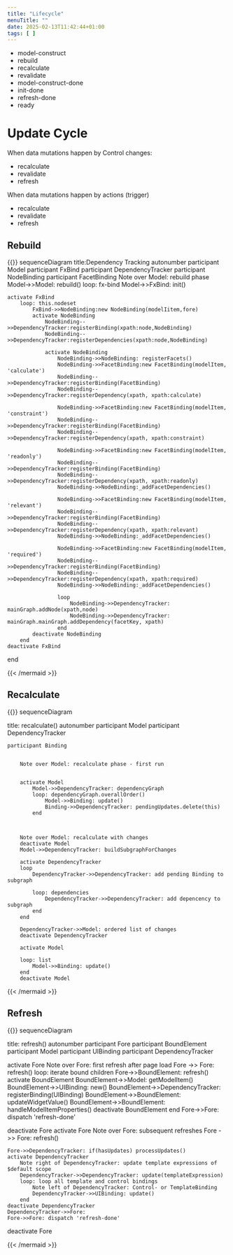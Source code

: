 ```yaml
---
title: "Lifecycle"
menuTitle: ""
date: 2025-02-13T11:42:44+01:00
tags: [ ]
---
```


* model-construct
* rebuild
* recalculate
* revalidate
* model-construct-done
* init-done
* refresh-done
* ready

# Update Cycle

When data mutations happen by Control changes:

* recalculate
* revalidate
* refresh

When data mutations happen by actions (trigger)

* recalculate
* revalidate
* refresh

## Rebuild

{{<mermaid align="left">}}
sequenceDiagram
title:Dependency Tracking
autonumber
participant Model
participant FxBind
participant DependencyTracker
participant NodeBinding
participant FacetBinding
Note over Model: rebuild phase
Model->>Model: rebuild()
loop: fx-bind
    Model->>FxBind: init()
    
    activate FxBind
        loop: this.nodeset
            FxBind->>NodeBinding:new NodeBinding(modelIitem,fore)
            activate NodeBinding
                NodeBinding-->>DependencyTracker:registerBinding(xpath:node,NodeBinding)
                NodeBinding-->>DependencyTracker:registerDependencies(xpath:node,NodeBinding)
            
                activate NodeBinding
                    NodeBinding->>NodeBinding: registerFacets()
                    NodeBinding->>FacetBinding:new FacetBinding(modelItem, 'calculate')
                    NodeBinding-->>DependencyTracker:registerBinding(FacetBinding)
                    NodeBinding-->>DependencyTracker:registerDependency(xpath, xpath:calculate)
            
                    NodeBinding->>FacetBinding:new FacetBinding(modelItem, 'constraint')
                    NodeBinding-->>DependencyTracker:registerBinding(FacetBinding)
                    NodeBinding-->>DependencyTracker:registerDependency(xpath, xpath:constraint)
            
                    NodeBinding->>FacetBinding:new FacetBinding(modelItem, 'readonly')
                    NodeBinding-->>DependencyTracker:registerBinding(FacetBinding)
                    NodeBinding-->>DependencyTracker:registerDependency(xpath, xpath:readonly)
                    NodeBinding->>NodeBinding:_addFacetDependencies()
        
                    NodeBinding->>FacetBinding:new FacetBinding(modelItem, 'relevant')
                    NodeBinding-->>DependencyTracker:registerBinding(FacetBinding)
                    NodeBinding-->>DependencyTracker:registerDependency(xpath, xpath:relevant)
                    NodeBinding->>NodeBinding:_addFacetDependencies()
        
                    NodeBinding->>FacetBinding:new FacetBinding(modelItem, 'required')
                    NodeBinding-->>DependencyTracker:registerBinding(FacetBinding)
                    NodeBinding-->>DependencyTracker:registerDependency(xpath, xpath:required)
                    NodeBinding->>NodeBinding:_addFacetDependencies()
        
                    loop
                        NodeBinding->>DependencyTracker: mainGraph.addNode(xpath,node)
                        NodeBinding->>DependencyTracker: mainGraph.mainGraph.addDependency(facetKey, xpath)
                    end
            deactivate NodeBinding
        end
    deactivate FxBind
end

{{< /mermaid >}}

## Recalculate

{{<mermaid align="left">}}
sequenceDiagram

title: recalculate()
autonumber
participant Model
participant DependencyTracker

    participant Binding

    
        Note over Model: recalculate phase - first run
        
        
        activate Model
            Model->>DependencyTracker: dependencyGraph
            loop: dependencyGraph.overallOrder()
                Model->>Binding: update()
                Binding->>DependencyTracker: pendingUpdates.delete(this)
            end
        


        Note over Model: recalculate with changes
        deactivate Model
        Model->>DependencyTracker: buildSubgraphForChanges

        activate DependencyTracker
        loop
            DependencyTracker->>DependencyTracker: add pending Binding to subgraph

            loop: dependencies
                DependencyTracker->>DependencyTracker: add depencency to subgraph
            end
        end

        DependencyTracker->>Model: ordered list of changes
        deactivate DependencyTracker

        activate Model

        loop: list
            Model->>Binding: update()
        end
        deactivate Model

{{< /mermaid >}}

## Refresh
{{<mermaid align="left">}}
sequenceDiagram

title: refresh()
autonumber
participant Fore
participant BoundElement
participant Model
participant UIBinding
participant DependencyTracker

activate Fore
    Note over Fore: first refresh after page load
    Fore ->> Fore: refresh()
    loop: iterate bound children
        Fore->>BoundElement: refresh()
        activate BoundElement
            BoundElement->>Model: getModelItem()
            BoundElement->>UIBinding: new()
            BoundElement->>DependencyTracker: registerBinding(UIBinding)
            BoundElement->>BoundElement: updateWidgetValue()
            BoundElement->>BoundElement: handleModelItemProperties()
        deactivate BoundElement
    end
    Fore->>Fore: dispatch 'refresh-done'

deactivate Fore
activate Fore
    Note over Fore: subsequent refreshes
    Fore ->> Fore: refresh()

    Fore->>DependencyTracker: if(hasUpdates) processUpdates()
    activate DependencyTracker
        Note right of DependencyTracker: update template expressions of $default scope
        DependencyTracker->>DependencyTracker: update(templateExpression)
        loop: loop all template and control bindings
            Note left of DependencyTracker: Control- or TemplateBinding
            DependencyTracker->>UIBinding: update()
        end
    deactivate DependencyTracker
    DependencyTracker->>Fore:  
    Fore->>Fore: dispatch 'refresh-done'
    
deactivate Fore

{{< /mermaid >}}


